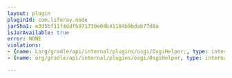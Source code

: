 ```yaml
---
layout: plugin
pluginId: com.liferay.node
jarSha1: e3d5bf11f4ddf5971730e04b41194b9bdab77d8a
isJarAvailable: true
error: NONE
violations:
- {name: Lorg/gradle/api/internal/plugins/osgi/OsgiHelper;, type: internal-api-usage}
- {name: org/gradle/api/internal/plugins/osgi/OsgiHelper, type: internal-api-usage}

---
```

